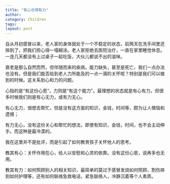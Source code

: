 ```yaml
---
title: "有心也得有力"
author:
category: Children
tags: 
layout: post
---
```

自从月初感冒以来，老人家的身体就处于一个不稳定的状态，前两天在洗手间里还摔到了，把我们担心得一塌糊涂。老人家拒绝去医院治疗，一直在家里睡觉休息。一连几天都没有上过桌子一起吃饭，大伙儿都说不出的滋味。

衰老是那么自然而然，但伴随而来的疾病，能力缺失，甚至是死亡，我们一点办法也没有。但是我们能否给到老人力所能及的一点一滴的关怀呢？特别是我们可以做到的时候。这关系到心和力的问题。

心指的是“有这份心思”，力则是“有这个能力”。最理想的状态就是有心有力，但很多时候我们则是有心无力，或有力无心。

有心无力，很想去帮忙，但是没有这方面的知识，金钱，时间等，颇为让人懊恼和遗憾；

有力无心，没有这份关心和帮忙的想法，即使有知识，金钱，时间，也不会主动伸手。而这种是最冷漠的。

我在这里并不是批评，而是引起了如何教育孩子关怀他人的思考。

教其有心：关怀作用在心，给人以安慰和心灵的依靠。没有这份心思，说再多也无用。

教其有力：如何照顾别人的相关知识，最简单的莫过于感冒发烧如何照顾，割伤摔到如何护理等，还有如何联络急救电话，紧急联络人，冷静沉着等个人素质。

